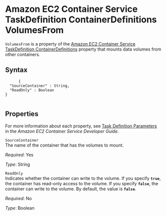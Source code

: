 Amazon EC2 Container Service TaskDefinition ContainerDefinitions VolumesFrom
============================================================================

`VolumesFrom` is a property of the [Amazon EC2 Container Service TaskDefinition ContainerDefinitions](aws-properties-ecs-taskdefinition-containerdefinitions.html "Amazon EC2 Container Service TaskDefinition ContainerDefinitions") property that mounts data volumes from other containers.

Syntax
------

``` {.programlisting}
      {
  "SourceContainer" : String,
  "ReadOnly" : Boolean
}
    
```

Properties
----------

For more information about each property, see [Task Definition Parameters](http://docs.aws.amazon.com/AmazonECS/latest/developerguide//task_definition_parameters.html) in the *Amazon EC2 Container Service Developer Guide*.

 `SourceContainer`   
The name of the container that has the volumes to mount.

*Required*: Yes

*Type*: String

 `ReadOnly`   
Indicates whether the container can write to the volume. If you specify **`true`**, the container has read-only access to the volume. If you specify **`false`**, the container can write to the volume. By default, the value is **`false`**.

*Required*: No

*Type*: Boolean


